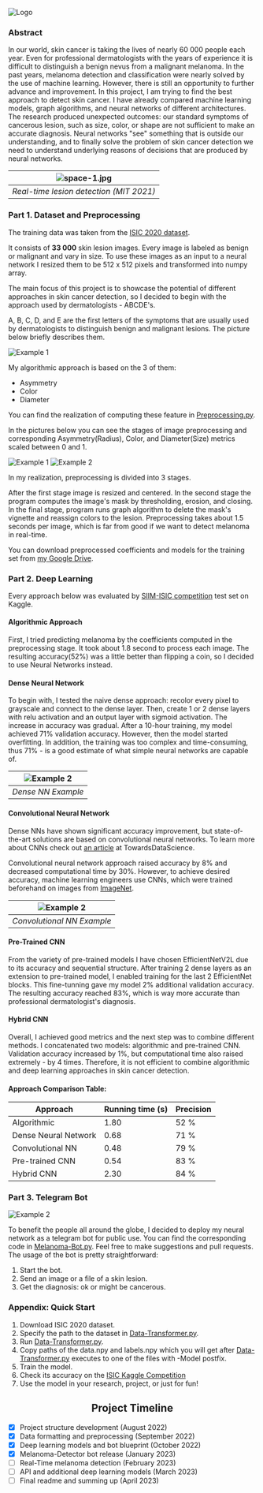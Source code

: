 ![Logo](readme-images/logo.png)
### Abstract
In our world, skin cancer is taking the lives of nearly 60 000 people each year. Even for professional dermatologists 
with the years of experience it is difficult to distinguish a benign nevus from a malignant melanoma.
In the past years, melanoma detection and classification were nearly solved by the use of machine learning. 
However, there is still an opportunity to further advance and improvement. 
In this project, I am trying to find the best approach to detect skin cancer. I have already compared machine learning 
models, graph algorithms, and neural networks of different architectures. The research produced unexpected outcomes: 
our standard symptoms of cancerous lesion, such as size, color, or shape are not sufficient to make 
an accurate diagnosis. Neural networks "see" something that is outside our understanding, and to finally solve the 
problem of skin cancer detection we need to understand underlying reasons of decisions that are produced by neural networks.

| ![space-1.jpg](readme-images/melanoma-mit.jpeg) | 
|:-----------------------------------------------:|
|     *Real-time lesion detection (MIT 2021)*     |

### Part 1. Dataset and Preprocessing
The training data was taken from the [ISIC 2020 dataset](https://challenge2020.isic-archive.com/).

It consists of **33 000** skin lesion images. Every image is labeled as benign or malignant and vary in size. To use these images as an input to a neural network I resized them to be 512 x 512 pixels and transformed 
into numpy array.

The main focus of this project is to showcase the potential of different approaches in skin cancer detection, 
so I decided to begin with the approach used by dermatologists - ABCDE's. 

A, B, C, D, and E are the first letters of the symptoms that are usually used by dermatologists to distinguish 
benign and malignant lesions. The picture below briefly describes them.

![Example 1](readme-images/abcde.png)

My algorithmic approach is based on the 3 of them:
- Asymmetry
- Color
- Diameter

You can find the realization of computing these feature in [Preprocessing.py](Preprocessing.py).

In the pictures below you can see the stages of image preprocessing and corresponding 
Asymmetry(Radius), Color, and Diameter(Size) metrics scaled between 0 and 1. 

![Example 1](readme-images/plot-1.png)
![Example 2](readme-images/plot-2.png)

In my realization, preprocessing is divided into 3 stages. 

After the first stage image is resized and centered. In the second stage the program computes the image's
mask by thresholding, erosion, and closing. In the final stage, program runs graph algorithm to delete the 
mask's vignette and reassign colors to the lesion. Preprocessing takes about 1.5 seconds per image, which is far from good
if we want to detect melanoma in real-time.

You can download preprocessed coefficients and models for the training set from
[my Google Drive](https://drive.google.com/drive/folders/1yLW2JbOVb5qF2q4wlIrpmailRMl-2NkW?usp=sharing).

### Part 2. Deep Learning

Every approach below was evaluated by
[SIIM-ISIC competition](https://www.kaggle.com/competitions/siim-isic-melanoma-classification) test set on Kaggle.

#### Algorithmic Approach
First, I tried predicting melanoma by the coefficients computed in the preprocessing stage. It took about 1.8 second to
process each image. The resulting accuracy(52%) was a little better than flipping a coin, so I decided to use Neural Networks instead.

#### Dense Neural Network
To begin with, I tested the naive dense approach: recolor every pixel to grayscale and connect to the dense layer.
Then, create 1 or 2 dense layers with relu activation and an output layer with sigmoid activation. The increase 
in accuracy was gradual. After a 10-hour training, my model achieved 71% validation accuracy. However, then the model
started overfitting. In addition, the training was too complex and time-consuming, thus 71% - is a good estimate of what 
simple neural networks are capable of.

| ![Example 2](readme-images/dense.png) |
|:-------------------------------------:|
|          *Dense NN Example*           |

#### Convolutional Neural Network
Dense NNs have shown significant accuracy improvement, but state-of-the-art solutions are based on convolutional 
neural networks.
To learn more about CNNs check out 
[an article](https://towardsdatascience.com/a-comprehensive-guide-to-convolutional-neural-networks-the-eli5-way-3bd2b1164a53)
at TowardsDataScience.

Convolutional neural network approach raised accuracy by 8% and decreased computational time by 30%.
However, to achieve desired accuracy, machine learning engineers use CNNs, which were trained beforehand on images from 
[ImageNet](https://www.image-net.org/index.php).

| ![Example 2](readme-images/vgg-19.png) |
|:--------------------------------------:|
|       *Convolutional NN Example*       |

#### Pre-Trained CNN

From the variety of pre-trained models I have chosen EfficientNetV2L due to its accuracy and sequential structure. After 
training 2 dense layers as an extension to pre-trained model, I enabled training for the last 2 EfficientNet blocks. 
This fine-tunning gave my model 2% additional validation accuracy. The resulting accuracy reached 83%, which is way 
more accurate than professional dermatologist's diagnosis.

#### Hybrid CNN

Overall, I achieved good metrics and the next step was to combine different methods. I concatenated two models: 
algorithmic and pre-trained CNN. Validation accuracy increased by 1%, but computational time also raised extremely - by 4 times. Therefore,
it is not efficient to combine algorithmic and deep learning approaches in skin cancer detection.

#### Approach Comparison Table:

| Approach             | Running time (s) | Precision |
|----------------------|------------------|-----------|
| Algorithmic          | 1.80             | 52 %      |
| Dense Neural Network | 0.68             | 71 %      |
| Convolutional NN     | 0.48             | 79 %      | 
| Pre-trained CNN      | 0.54             | 83 %      | 
| Hybrid CNN           | 2.30             | 84 %      | 

### Part 3. Telegram Bot
![Example 2](readme-images/telegram.png)

To benefit the people all around the globe, I decided to deploy my neural network as a telegram bot for public use. You 
can find the corresponding code in [Melanoma-Bot.py](Melanoma-Bot.py). Feel free to make suggestions and pull requests.
The usage of the bot is pretty straightforward:
1) Start the bot.
2) Send an image or a file of a skin lesion.
3) Get the diagnosis: ok or might be cancerous.

### Appendix: Quick Start
1) Download ISIC 2020 dataset.
2) Specify the path to the dataset in [Data-Transformer.py](Data-Transformer.py).
3) Run [Data-Transformer.py](Data-Transformer.py).
4) Copy paths of the data.npy and labels.npy which you will get after [Data-Transformer.py](Data-Transformer.py) executes
to one of the files with -Model postfix.
5) Train the model.
6) Check its accuracy on the [ISIC Kaggle Competition](https://www.kaggle.com/competitions/siim-isic-melanoma-classification)
7) Use the model in your research, project, or just for fun!

<h2 align="center">Project Timeline</h2>

- [x] Project structure development (August 2022)
- [x] Data formatting and preprocessing (September 2022)
- [x] Deep learning models and bot blueprint (October 2022)
- [x] Melanoma-Detector bot release (January 2023)
- [ ] Real-Time melanoma detection (February 2023)
- [ ] API and additional deep learning models (March 2023)
- [ ] Final readme and summing up (April 2023)